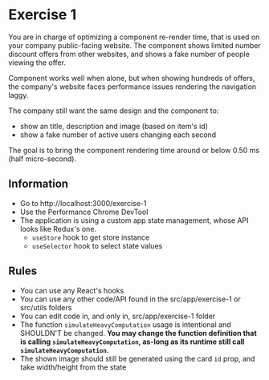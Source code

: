 # Exercise 1

You are in charge of optimizing a component re-render time, that is used on your company public-facing website.
The component shows limited number discount offers from other websites, and shows a fake number of people viewing the offer.

Component works well when alone, but when showing hundreds of offers, the company's website faces performance issues rendering the navigation laggy.

The company still want the same design and the component to:
- show an title, description and image (based on item's id)
- show a fake number of active users changing each second

The goal is to bring the component rendering time around or below 0.50 ms (half micro-second).

## Information

- Go to http://localhost:3000/exercise-1
- Use the Performance Chrome DevTool
- The application is using a custom app state management, whose API looks like Redux's one.
  - `useStore` hook to get store instance
  - `useSelector` hook to select state values

## Rules

- You can use any React's hooks
- You can use any other code/API found in the src/app/exercise-1 or src/utils folders
- You can edit code in, and only in, src/app/exercise-1 folder
- The function `simulateHeavyComputation` usage is intentional and SHOULDN'T be changed. **You may change the function definition that is calling `simulateHeavyComputation`, as-long as its runtime still call `simulateHeavyComputation`.**
- The shown image should still be generated using the card `id` prop, and take width/height from the state

